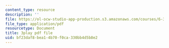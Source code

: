 ```yaml
---
content_type: resource
description: ''
file: https://ol-ocw-studio-app-production.s3.amazonaws.com/courses/6-370-the-battlecode-programming-competition-january-iap-2013/bf23daf8bea14b70f0ca330bb4d5b8e2_tbsYFzmk_24.pdf
file_type: application/pdf
resourcetype: Document
title: 3play pdf file
uid: bf23daf8-bea1-4b70-f0ca-330bb4d5b8e2
---
```

